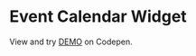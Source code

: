 # Event Calendar Widget

View and try [DEMO](https://codepen.io/filippoerbisti/pen/xxYXWJo) on Codepen.
